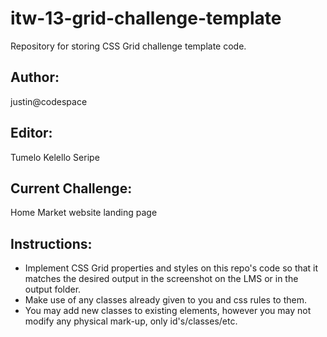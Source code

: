 # itw-13-grid-challenge-template

Repository for storing CSS Grid challenge template code.

## Author:

justin@codespace 

## Editor:

Tumelo Kelello Seripe


## Current Challenge:

Home Market website landing page


## Instructions:

- Implement CSS Grid properties and styles on this repo's code so that it matches the desired output in the screenshot on the LMS or in the output folder.
- Make use of any classes already given to you and css rules to them.
- You may add new classes to existing elements, however you may not modify any physical mark-up, only id's/classes/etc.